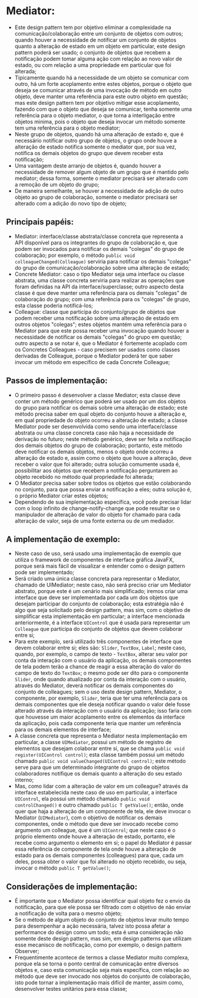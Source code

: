 # Mediator:
 - Este design pattern tem por objetivo eliminar a complexidade na comunicação/colaboração entre um conjunto
de objetos com outros; quando houver a necessidade de notificar um conjunto de objetos quanto a alteração de
estado em um objeto em particular, este design pattern poderá ser usado; o conjunto de objetos que recebem a
notificação podem tomar alguma ação com relação ao novo valor de estado, ou com relação a uma propriedade em
particular que foi alterada;
 - Tipicamente quando há a necessidade de um objeto se comunicar com outro, há um forte acoplamento entre
estes objetos, porque o objeto que deseja se comunicar através de uma invocação de método em outro objeto,
deve manter uma referência para este outro objeto em questão; mas este design pattern tem por objetivo
mitigar esse acoplamento, fazendo com que o objeto que deseja se comunicar, tenha somente uma referência
para o objeto mediator, o que torna a interligação entre objetos minima, pois o objeto que deseja invocar um
método somente tem uma referência para o objeto mediator;
 - Neste grupo de objetos, quando há uma alteração de estado e, que é necessário notificar outro grupo de
objetos, o grupo onde houve a alteração de estado notifica somente o mediator que, por sua vez, notifica os
demais objetos do grupo que devem receber esta notificação;
 - Uma vantagem deste arranjo de objetos é, quando houver a necessidade de remover algum objeto de um grupo
que é mantido pelo mediator; dessa forma, somente o mediator precisará ser alterado com a remoção de um
objeto do grupo;
 - De maneira semelhante, se houver a necessidade de adição de outro objeto ao grupo de colaboração, somente
o mediator precisará ser alterado com a adição do novo tipo de objeto;

## Principais papéis:
 - Mediator: interface/classe abstrata/classe concreta que representa a API disponível para os integrantes
do grupo de colaboração e, que podem ser invocados para notificar os demais "colegas" do grupo de
colaboração; por exemplo, o método `public void colleagueChanged(Colleague)` serviria para notificar os
demais "colegas" do grupo de comunicação/colaboração sobre uma alteração de estado;
 - Concrete Mediator: caso o tipo Mediator seja uma interface ou classe abstrata, uma classe concreta serviria
para realizar as operações que foram definidas na API da interface/superclasse; outro aspecto desta classe é
que deve manter uma referência para os demais "colegas" de colaboração do grupo; com uma referência para os
"colegas" de grupo, esta classe poderia notificá-los;
- Colleague: classe que participa do conjunto/grupo de objetos que podem receber uma notificação sobre uma
alteração de estado em outros objetos "colegas"; estes objetos mantém uma referência para o Mediator para que
este possa receber uma invocação quando houver a necessidade de notificar os demais "colegas" do grupo em
questão; outro aspecto a se notar é, que o Mediator é fortemente acoplado com os Concretes Colleagues - caso
precisem ser usados como classes derivadas de Colleague, porque o Mediator poderá ter que saber invocar um
método em específico de cada Concrete Colleague;

## Passos de implementação:
 - O primeiro passo é desenvolver a classe Mediator; esta classe deve conter um método genérico que poderá ser
usado por um dos objetos do grupo para notificar os demais sobre uma alteração de estado; este método precisa
saber em qual objeto do conjunto houve a alteração e, em qual propriedade do objeto ocorreu a alteração de
estado; a classe Mediator pode ser desenvolvida como sendo uma interface/classe abstrata ou uma classe concreta
caso não haja a necessidade de derivação no futuro; neste método genérico, deve ser feita a notificação dos
demais objetos do grupo de colaboração; portanto, este método deve notificar os demais objetos, menos o objeto
onde ocorreu a alteração de estado e, assim como o objeto que houve a alteração, deve receber o valor que foi
alterado; outra solução comumente usada é, possibilitar aos objetos que recebem a notificação perguntarem ao
objeto recebido no método qual propriedade foi alterada;
 - O Mediator precisa saber sobre todos os objetos que estão colaborando no conjunto, para que possa enviar a
notificação a eles; outra solução é, o próprio Mediator criar estes objetos;
 - Dependendo de sua implementação específica, você pode precisar lidar com o loop infinito de
change-notify-change que pode resultar se o manipulador de alteração de valor do objeto for chamado para
cada alteração de valor, seja de uma fonte externa ou de um mediador.

## A implementação de exemplo:
 - Neste caso de uso, será usado uma implementação de exemplo que utiliza o framework de componentes de
interface gráfica JavaFX, porque será mais fácil de visualizar e entender como o design pattern pode ser
implementado;
 - Será criado uma única classe concreta para representar o Mediator, chamado de UIMediator; neste caso,
não será preciso criar um Mediator abstrato, porque este é um cenário mais simplificado; iremos criar
uma interface que deve ser implementada por cada um dos objetos que desejam participar do conjunto de
colaboração; esta estratégia não é algo que seja solicitado pelo design pattern, mas sim, com o objetivo
de simplificar esta implementação em particular; a interface mencionada anteriormente, é a interface
`UIControl` que é usada para representar um `Colleague` que participa do conjunto de objetos que devem
colaborar entre si;
 - Para este exemplo, será utilizado três componentes de interface que devem colaborar entre si; eles
são: `Slider`, `TextBox`, `Label`; neste caso, quando, por exemplo, o campo de texto - `TextBox`, alterar
seu valor por conta da interação com o usuário da aplicação, os demais componentes de tela podem terão a
chance de reagir a essa alteração do valor do campo de texto do `TextBox`; o mesmo pode ser dito para o
componente `Slider`, onde quando atualizado por conta da interação com o usuário, através do Mediator,
deverá notificar os demais componentes do conjunto de colleagues; sem o uso deste design pattern, Mediator,
o componente, por exemplo, `Slider`, teria que ter uma referência para os demais componentes que ele deseja
notificar quando o valor dele fosse alterado através da interação com o usuário da aplicação; isso faria com
que houvesse um maior acoplamento entre os elementos da interface da aplicação, pois cada componente teria
que manter um referência para os demais elementos de interface;
 - A classe concreta que representa o Mediator nesta implementação em particular, a classe  `UIMediator`,
possui um método de registro de elementos que desejam colaborar entre si, que se chama
`public void register(UIControl control)`; esta classe também possui um método chamado
`public void valueChanged(UIControl control)`; este método serve para que um determinado integrante do grupo
de objetos colaboradores notifique os demais quanto a alteração do seu estado interno;
 - Mas, como lidar com a alteração de valor em um colleague? através da interface estabelecida neste caso
de uso em particular, a interface `UIControl`, ela possui um método chamado `public void controlChanged()` e
outro chamado `public T getValue()`; então, onde quer que haja a alteração de um componente de tela, ele deve
invocar o Mediator (`UIMediator`), com o objetivo de notificar os demais componentes, onde o método que deve
ser invocado recebe como argumento um colleague, que é um `UIControl`; que neste caso é o próprio elemento onde
houve a alteração de estado, portanto, ele recebe como argumento o elemento em si; o papel do Mediator é passar
essa referência de componente de tela onde houve a alteração de estado para os demais componentes (colleagues)
para que, cada um deles, possa obter o valor que foi alterado no objeto recebido, ou seja, invocar o método
`public T getValue()`;

## Considerações de implementação:
 - É importante que o Mediator possa identificar qual objeto fez o envio da notificação, para que ele possa
ser filtrado com o objetivo de não enviar a notificação de volta para o mesmo objeto;
 - Se o método de algum objeto do conjunto de objetos levar muito tempo para desempenhar a ação necessária,
talvez isto possa afetar a performance do design como um todo; esta é uma consideração não somente deste
design pattern, mas sim, em design patterns que utilizam esse mecanisco de notificação, como por exemplo, o
design pattern Observer;
 - Frequentimente acontece de termos a classe Mediator muito complexa, porque ela se torna o ponto central
de comunicação entre diversos objetos e, caso esta comunicação seja mais específica, com relação ao método
que deve ser invocado nos objetos do conjunto de colaboração, isto pode tornar a implementação mais difícil
de manter, assim como, desenvolver testes unitários para essa classe;
